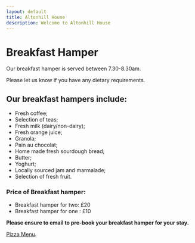 ```yaml
---
layout: default
title: Altonhill House 
description: Welcome to Altonhill House
---
```



# Breakfast Hamper

Our breakfast hamper is served between 7.30-8.30am.

Please let us know if you have any dietary requirements.

## Our breakfast hampers include:

* Fresh coffee;
* Selection of teas;
* Fresh milk (dairy/non-dairy);
* Fresh orange juice;
* Granola;
* Pain au chocolat;
* Home made fresh sourdough bread;
* Butter;
* Yoghurt;
* Locally sourced jam and marmalade;
* Selection of fresh fruit.

### Price of Breakfast hamper:

*   Breakfast hamper for two: £20
*   Breakfast hamper for one : £10


**Please ensure to email to pre-book your breakfast hamper for your stay.**

[Pizza Menu](./pizza.html).
